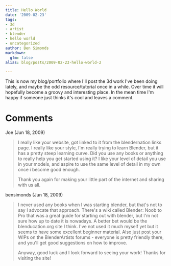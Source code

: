 ```yaml
---
title: Hello World
date: '2009-02-23'
tags:
- 3d
- artist
- blender
- hello world
- uncategorized
author: Ben Simonds
markdown:
  gfm: false
alias: blog/posts/2009-02-23-hello-world-2

---
```


This is now my blog/portfolio where I'll post the 3d work I've been doing
lately, and maybe the odd resource/tutorial once in a while. Over time it will
hopefully become a groovy and interesting place. In the mean time I'm happy if
someone just thinks it's cool and leaves a comment.






# Comments


Joe (Jun 18, 2009)
> I really like your website, got linked to it from the blendernation links page. I really like your style, I'm really trying to learn Blender, but it has a pretty steep learning curve. Did you use any books or anything to really help you get started using it? I like your level of detail you use in your models, and aspire to use the same level of detail in my own once i become good enough.
> 
> Thank you again for making your little part of the internet and sharing with us all.

bensimonds (Jun 18, 2009)
> I never used any books when I was starting blender, but that's not to say I advocate that approach. There's a wiki called Blender: Noob to Pro that was a great guide for starting out with blender, but I'm not sure how up to date it is nowadays. A better bet would be the blenducation.org site I think. I've not used it much myself yet but it seems to have some excellent beginner material. Also just post your WIPs on the BlenderArtists forums - everyone is pretty friendly there, and you'll get good suggestions on how to improve.
> 
> Anyway, good luck and I look forward to seeing your work! Thanks for visiting the site!
